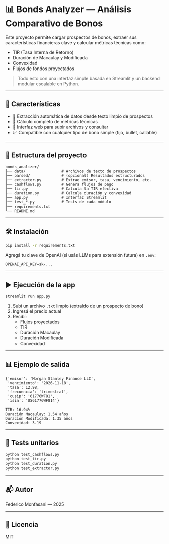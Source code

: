 # 📊 Bonds Analyzer — Análisis Comparativo de Bonos

Este proyecto permite cargar prospectos de bonos, extraer sus características financieras clave y calcular métricas técnicas como:

- TIR (Tasa Interna de Retorno)
- Duración de Macaulay y Modificada
- Convexidad
- Flujos de fondos proyectados

> Todo esto con una interfaz simple basada en Streamlit y un backend modular escalable en Python.

---

## 🚀 Características

- 📄 Extracción automática de datos desde texto limpio de prospectos
- 🧠 Cálculo completo de métricas técnicas
- 💬 Interfaz web para subir archivos y consultar
- 📈 Compatible con cualquier tipo de bono simple (fijo, bullet, callable)

---

## 📁 Estructura del proyecto

```
bonds_analizer/
├── data/                # Archivos de texto de prospectos
├── parsed/              # (opcional) Resultados estructurados
├── extractor.py         # Extrae emisor, tasa, vencimiento, etc.
├── cashflows.py         # Genera flujos de pago
├── tir.py               # Calcula la TIR efectiva
├── duration.py          # Calcula duración y convexidad
├── app.py               # Interfaz Streamlit
├── test_*.py            # Tests de cada módulo
├── requirements.txt
└── README.md
```

---

## 🛠 Instalación

```bash
pip install -r requirements.txt
```

Agregá tu clave de OpenAI (si usás LLMs para extensión futura) en `.env`:

```
OPENAI_API_KEY=sk-...
```

---

## ▶ Ejecución de la app

```bash
streamlit run app.py
```

1. Subí un archivo `.txt` limpio (extraído de un prospecto de bono)
2. Ingresá el precio actual
3. Recibí:
   - Flujos proyectados
   - TIR
   - Duración Macaulay
   - Duración Modificada
   - Convexidad

---

## 📊 Ejemplo de salida

```
{'emisor': 'Morgan Stanley Finance LLC',
 'vencimiento': '2026-11-18',
 'tasa': 12.98,
 'frecuencia': 'trimestral',
 'cusip': '61776WF81',
 'isin': 'US61776WF814'}

TIR: 16.94%
Duración Macaulay: 1.54 años
Duración Modificada: 1.35 años
Convexidad: 3.19
```

---

## 🧪 Tests unitarios

```bash
python test_cashflows.py
python test_tir.py
python test_duration.py
python test_extractor.py
```

---

## 📬 Autor

Federico Monfasani — 2025

---

## 📄 Licencia

MIT

